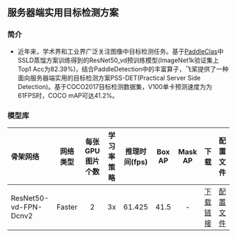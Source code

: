 ## 服务器端实用目标检测方案

### 简介

* 近年来，学术界和工业界广泛关注图像中目标检测任务。基于[PaddleClas](https://github.com/PaddlePaddle/PaddleClas)中SSLD蒸馏方案训练得到的ResNet50_vd预训练模型(ImageNet1k验证集上Top1 Acc为82.39%)，结合PaddleDetection中的丰富算子，飞桨提供了一种面向服务器端实用的目标检测方案PSS-DET(Practical Server Side Detection)。基于COCO2017目标检测数据集，V100单卡预测速度为为61FPS时，COCO mAP可达41.2%。


### 模型库

| 骨架网络             | 网络类型       | 每张GPU图片个数 | 学习率策略 |推理时间(fps) | Box AP | Mask AP |                           下载                          | 配置文件 |
| :---------------------- | :-------------:  | :-------: | :-----: | :------------: | :----: | :-----: | :-------------: | :-----: |
| ResNet50-vd-FPN-Dcnv2         | Faster     |     2     |   3x    |     61.425     |  41.5  |    -    | [下载链接](https://paddledet.bj.bcebos.com/models/faster_rcnn_enhance_3x_coco.pdparams) | [配置文件](https://github.com/PaddlePaddle/PaddleDetection/tree/release/2.2/configs/rcnn_enhance/faster_rcnn_enhance_3x_coco.yml) |
